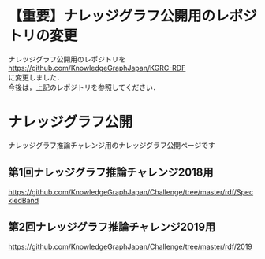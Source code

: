 # 【重要】ナレッジグラフ公開用のレポジトリの変更
ナレッジグラフ公開用のレポジトリを  
https://github.com/KnowledgeGraphJapan/KGRC-RDF  
に変更しました．  
今後は，上記のレポジトリを参照してください．

# ナレッジグラフ公開
ナレッジグラフ推論チャレンジ用のナレッジグラフ公開ページです  

## 第1回ナレッジグラフ推論チャレンジ2018用
https://github.com/KnowledgeGraphJapan/Challenge/tree/master/rdf/SpeckledBand

## 第2回ナレッジグラフ推論チャレンジ2019用  
https://github.com/KnowledgeGraphJapan/Challenge/tree/master/rdf/2019
 
